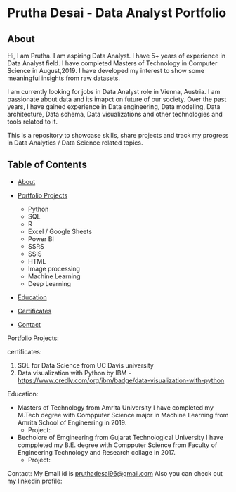 # Prutha Desai - Data Analyst Portfolio
## About
Hi, I am Prutha. I am aspiring Data Analyst. I have 5+ years of experience in Data Analyst field. I have completed Masters of Technology in Computer Science in August,2019. I have developed my interest to show some meaningful insights from raw datasets. 

I am currently looking for jobs in Data Analyst role in Vienna, Austria. I am passionate about data and its imapct on future of our society. Over the past years, I have gained experience in Data engineering, Data modeling, Data architecture, Data schema, Data visualizations and other technologies and tools related to it.

This is a repository to showcase skills, share projects and track my progress in Data Analytics / Data Science related topics.

## Table of Contents
- [About](https://github.com/Prutha0105/Prutha0105/blob/main/README.md#about)
- [Portfolio Projects](https://github.com/Prutha0105/Prutha0105/blob/main/README.md#portfolio-projects)
  - Python 
  - SQL
  - R
  - Excel / Google Sheets
  - Power BI
  - SSRS
  - SSIS
  - HTML
  - Image processing
  - Machine Learning
  - Deep Learning


- [Education](https://github.com/Prutha0105/Prutha0105/blob/main/README.md#education)  
- [Certificates](https://github.com/Prutha0105/Prutha0105/blob/main/README.md#certificates)
- [Contact](https://github.com/Prutha0105/Prutha0105/blob/main/README.md#contacts)

Portfolio Projects:


certificates:
1. SQL for Data Science from UC Davis university
2. Data visualization with Python by IBM - https://www.credly.com/org/ibm/badge/data-visualization-with-python


Education:

- Masters of Technology from Amrita University
  I have completed my M.Tech degree with Compputer Science major in Machine Learning from Amrita School of Engineering in 2019.
  - Project:
- Becholore of Emgineering from Gujarat Technological University
  I have comppleted my B.E. degree with Compputer Science from Faculty of Engineering Technology and Research collage in 2017.
  - Project:
  
Contact:
My Email id is pruthadesai96@gmail.com
Also you can check out my linkedin profile: 
